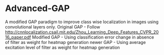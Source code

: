 # Advanced-GAP
A modified GAP paradigm to improve class wise localization in images using convolutional layers only.
Original GAP - Follow http://cnnlocalization.csail.mit.edu/Zhou_Learning_Deep_Features_CVPR_2016_paper.pdf
Modified GAP - Using classification error change in absence of filter as weight for heatmap generation
newer GAP - Using average excitation level of filter as weight for heatmap generation
